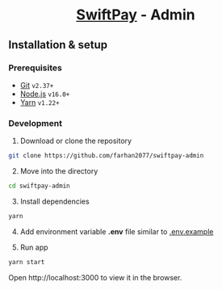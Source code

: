 <h1 align="center">

[SwiftPay](https://github.com/farhan2077/swiftpay) - Admin

</h1>

## Installation & setup

### Prerequisites

- [Git](https://git-scm.com/) `v2.37+`
- [Node.js](https://nodejs.org/en/) `v16.0+`
- [Yarn](https://yarnpkg.com/) `v1.22+`

### Development

1. Download or clone the repository

```sh
git clone https://github.com/farhan2077/swiftpay-admin
```

2. Move into the directory

```sh
cd swiftpay-admin
```

3. Install dependencies

```sh
yarn
```

4. Add environment variable **.env** file similar to [.env.example](https://github.com/farhan2077/swiftpay-admin/blob/master/.env.example)

5. Run app

```sh
yarn start
```

Open http://localhost:3000 to view it in the browser.
